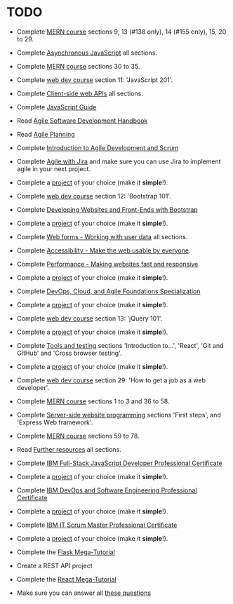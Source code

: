 # TODO

* Complete [MERN course](https://www.udemy.com/course/fullstack-web-development-course-projects-base/learn/lecture/41148122#overview) sections 9, 13 (#138 only), 14 (#155 only), 15, 20 to 29.

* Complete [Asynchronous JavaScript](https://developer.mozilla.org/en-US/docs/Learn/JavaScript/Asynchronous) all sections.

* Complete [MERN course](https://www.udemy.com/course/fullstack-web-development-course-projects-base/learn/lecture/41231730#overview) sections 30 to 35.

* Complete [web dev course](https://www.udemy.com/course/the-ultimate-fullstack-web-development-bootcamp) section 11: 'JavaScript 201'.

* Complete [Client-side web APIs](https://developer.mozilla.org/en-US/docs/Learn/JavaScript/Client-side_web_APIs) all sections.

* Complete [JavaScript Guide](https://developer.mozilla.org/en-US/docs/Web/JavaScript/Guide)

* Read [Agile Software Development Handbook](https://www.freecodecamp.org/news/agile-software-development-handbook/)

* Read [Agile Planning](https://launchschool.com/books/agile_planning)

* Complete [Introduction to Agile Development and Scrum](https://www.coursera.org/learn/agile-development-and-scrum)

* Complete [Agile with Jira](https://www.coursera.org/learn/agile-atlassian-jira) and make sure you can use Jira to implement agile in your next project.

* Complete a [project](~/Notes/project_ideas.md) of your choice (make it **simple**!).

* Complete [web dev course](https://www.udemy.com/course/the-ultimate-fullstack-web-development-bootcamp) section 12: 'Bootstrap 101'.

* Complete [Developing Websites and Front-Ends with Bootstrap](https://www.coursera.org/learn/developing-websites-and-front-ends-with-bootstrap?specialization=ibm-frontend-developer)

* Complete a [project](~/Notes/project_ideas.md) of your choice (make it **simple**!).

* Complete [Web forms - Working with user data](https://developer.mozilla.org/en-US/docs/Learn/Forms) all sections.

* Complete [Accessibility - Make the web usable by everyone](https://developer.mozilla.org/en-US/docs/Learn/Accessibility).

* Complete [Performance - Making websites fast and responsive](https://developer.mozilla.org/en-US/docs/Learn/Performance).

* Complete a [project](~/Notes/project_ideas.md) of your choice (make it **simple**!).

* Complete [DevOps, Cloud, and Agile Foundations Specialization](https://www.coursera.org/specializations/devops-cloud-and-agile-foundations)

* Complete a [project](~/Notes/project_ideas.md) of your choice (make it **simple**!).

* Complete [web dev course](https://www.udemy.com/course/the-ultimate-fullstack-web-development-bootcamp) section 13: 'jQuery 101'.

* Complete a [project](~/Notes/project_ideas.md) of your choice (make it **simple**!).

* Complete [Tools and testing](https://developer.mozilla.org/en-US/docs/Learn/Tools_and_testing) sections 'Introduction to...', 'React', 'Git and GitHub' and 'Cross browser testing'.

* Complete a [project](~/Notes/project_ideas.md) of your choice (make it **simple**!).

* Complete [web dev course](https://www.udemy.com/course/the-ultimate-fullstack-web-development-bootcamp) section 29: 'How to get a job as a web developer'.

* Complete [MERN course](https://www.udemy.com/course/fullstack-web-development-course-projects-base/learn/lecture/41259006#overview) sections 1 to 3 and 36 to 58.

* Complete [Server-side website programming](https://developer.mozilla.org/en-US/docs/Learn/Server-side) sections 'First steps', and 'Express Web framework'.

* Complete [MERN course](https://www.udemy.com/course/fullstack-web-development-course-projects-base/learn/lecture/42373950#overview) sections 59 to 78.

* Read [Further resources](https://developer.mozilla.org/en-US/docs/Learn/Common_questions) all sections.

* Complete [IBM Full-Stack JavaScript Developer Professional Certificate](https://www.coursera.org/professional-certificates/ibm-full-stack-javascript-developer)

* Complete a [project](~/Notes/project_ideas.md) of your choice (make it **simple**!).

* Complete [IBM DevOps and Software Engineering Professional Certificate](https://www.coursera.org/professional-certificates/devops-and-software-engineering)

* Complete a [project](~/Notes/project_ideas.md) of your choice (make it **simple**!).

* Complete [IBM IT Scrum Master Professional Certificate](https://www.coursera.org/professional-certificates/ibm-it-scrum-master)

* Complete a [project](~/Notes/project_ideas.md) of your choice (make it **simple**!).

* Complete the [Flask Mega-Tutorial](https://blog.miguelgrinberg.com/post/the-flask-mega-tutorial-part-i-hello-world)

* Create a REST API project

* Complete the [React Mega-Tutorial](https://blog.miguelgrinberg.com/post/the-react-mega-tutorial-chapter-1-modern-javascript)

* Make sure you can answer all [these questions](https://docs.google.com/spreadsheets/d/1GF0UQZ05chcMbikyGlDRoTb2t6hsx-LD2steJwvGz34/edit?gid=0#gid=0)
